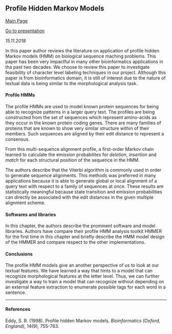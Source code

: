 ## Profile Hidden Markov Models

[Main Page](index.html)

[Go to presentation](presentations/Profile%20Hidden%20Markov%20Models.pdf)

*15.11.2018*

In this paper author reviews the literature on application of profile hidden Markov models (HMM) on biological sequence maching problems. This paper has been very impactful in many other bioinformatics applications in tha past two decades. We choose to review this paper to investigate feasibility of character level labeling techniques in our project. Although this paper is from bioinformatics domain, it is still of interest due to the nature of textual data is being similar to the morphological analysis task.

#### Profile HMMs

The profile HMMs are used to model known protein sequences for being able to recognize patterns in a larger query text. The profiles are being constructed from the set of sequences which represent amino-acids as they occur in the known protein coding genes. There are many families of proteins that are known to show very similar structure within of their members. Such sequences are aligned by their edit distance to represent a consensus. 

From this multi-sequence alignment profile, a first-order Markov chain learned to calculate the emission probabilites for _deletion_, _insertion_ and _match_ for each structural position of the sequence in the HMM.

The authors describe that the Viterbi algorithm is commonly used in order to generate sequence alignments. This methods was preferred in many applications because it is able to generate global or local alignment of a query text with respect to a family of sequences at once. These results are statistically meaningful because state transition and emission probabilities can directly be associated with the edit distances in the given multiple alignment scheme. 

#### Softwares and libraries

In this chapter, the authors describe the prominent software and model libraries. Authors have compare their profile HMM analysis toolkit HMMER for the first time in this chapter and briefly describe the HMM model design of the HMMER and compare respect to the other implementations.


#### Conclusions

The profile HMM models give an another perspective of us to look at our textual features. We have learned a way that hints to a model that can recognize morphological features at the letter level. Thus, we can further investigate a way to train a model that can recognize without depending on an external feature extraction to enumerate possible tags for each word in a sentence.

------

#### References

Eddy, S. R. (1998). Profile hidden Markov models. _Bioinformatics (Oxford, England)_, 14(9), 755-763.
